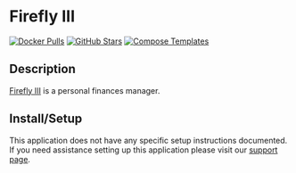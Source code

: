 # Firefly III

[![Docker Pulls](https://img.shields.io/docker/pulls/jc5x/firefly-iii?style=flat-square&color=607D8B&label=docker%20pulls&logo=docker)](https://hub.docker.com/r/fireflyiii/core)
[![GitHub Stars](https://img.shields.io/github/stars/firefly-iii/docker?style=flat-square&color=607D8B&label=github%20stars&logo=github)](https://github.com/firefly-iii/docker)
[![Compose Templates](https://img.shields.io/static/v1?style=flat-square&color=607D8B&label=compose&message=templates)](https://github.com/GhostWriters/DockSTARTer/tree/master/compose/.apps/fireflyiii)

## Description

[Firefly III](https://github.com/firefly-iii/firefly-iii) is a personal finances manager.

## Install/Setup

This application does not have any specific setup instructions documented. If
you need assistance setting up this application please visit our
[support page](https://dockstarter.com/basics/support/).

